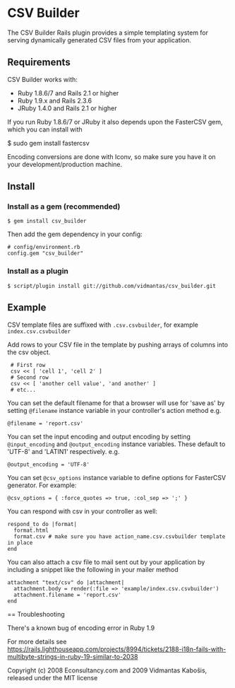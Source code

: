 # CSV Builder

The CSV Builder Rails plugin provides a simple templating system for serving
dynamically generated CSV files from your application.

## Requirements

CSV Builder works with:

* Ruby 1.8.6/7 and Rails 2.1 or higher
* Ruby 1.9.x and Rails 2.3.6
* JRuby 1.4.0 and Rails 2.1 or higher

If you run Ruby 1.8.6/7 or JRuby it also depends upon the FasterCSV gem, which you can install with

  $ sudo gem install fastercsv

Encoding conversions are done with Iconv, so make sure you have it on your
development/production machine.

## Install

### Install as a gem (recommended)

    $ gem install csv_builder

Then add the gem dependency in your config:

    # config/environment.rb
    config.gem "csv_builder"
  
### Install as a plugin
  
    $ script/plugin install git://github.com/vidmantas/csv_builder.git

## Example

CSV template files are suffixed with `.csv.csvbuilder`, for example `index.csv.csvbuilder`

Add rows to your CSV file in the template by pushing arrays of columns into the
csv object.

     # First row
     csv << [ 'cell 1', 'cell 2' ]
     # Second row
     csv << [ 'another cell value', 'and another' ]
     # etc...

You can set the default filename for that a browser will use for 'save as' by
setting `@filename` instance variable in your controller's action method
e.g.

    @filename = 'report.csv'

You can set the input encoding and output encoding by setting
`@input_encoding` and `@output_encoding` instance variables.
These default to 'UTF-8' and 'LATIN1' respectively. e.g.

    @output_encoding = 'UTF-8'

You can set `@csv_options` instance variable to define options for FasterCSV 
generator. For example: 

    @csv_options = { :force_quotes => true, :col_sep => ';' }

You can respond with csv in your controller as well:

    respond_to do |format|
      format.html
      format.csv # make sure you have action_name.csv.csvbuilder template in place
    end 

You can also attach a csv file to mail sent out by your application by
including a snippet like the following in your mailer method

    attachment "text/csv" do |attachment|
      attachment.body = render(:file => 'example/index.csv.csvbuilder')
      attachment.filename = 'report.csv'
    end


== Troubleshooting

There's a known bug of encoding error in Ruby 1.9

For more details see https://rails.lighthouseapp.com/projects/8994/tickets/2188-i18n-fails-with-multibyte-strings-in-ruby-19-similar-to-2038


Copyright (c) 2008 Econsultancy.com and 2009 Vidmantas Kabošis, released under the MIT license
